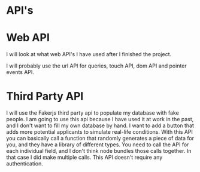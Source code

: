 # API's

# Web API

I will look at what web API's I have used after I finished the project.

I will probably use the url API for queries, touch API, dom API and pointer events API.

# Third Party API

I will use the Fakerjs third party api to populate my database with fake people.
I am going to use this api because I have used it at work in the past, and I don't want to fill my own database by hand.
I want to add a button that adds more potential applicants to simulate real-life conditions.
With this API you can basically call a function that randomly generates a piece of data for you, and they have a library of different types.
You need to call the API for each individual field, and I don't think node bundles those calls together. In that case I did make multiple calls.
This API doesn't require any authentication.
